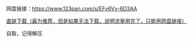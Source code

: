 网盘链接：https://www.123pan.com/s/EFv6Vv-6D3AA

[直链下载（最为推荐，但是如果无法下载，说明流量用完了，只能用网盘链接）](https://vip.123pan.cn/1816541419/8388043)

自取，记得解压

